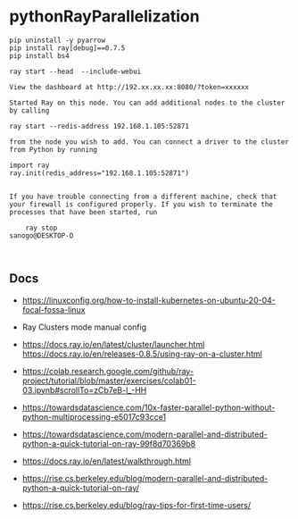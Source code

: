 # pythonRayParallelization

```
pip uninstall -y pyarrow
pip install ray[debug]==0.7.5
pip install bs4

ray start --head  --include-webui

View the dashboard at http://192.xx.xx.xx:8080/?token=xxxxxx

Started Ray on this node. You can add additional nodes to the cluster by calling

ray start --redis-address 192.168.1.105:52871

from the node you wish to add. You can connect a driver to the cluster from Python by running

import ray
ray.init(redis_address="192.168.1.105:52871")


If you have trouble connecting from a different machine, check that your firewall is configured properly. If you wish to terminate the processes that have been started, run

    ray stop
sanogo@DESKTOP-O



```

##  Docs

- https://linuxconfig.org/how-to-install-kubernetes-on-ubuntu-20-04-focal-fossa-linux
- Ray Clusters mode manual config
- https://docs.ray.io/en/latest/cluster/launcher.html
https://docs.ray.io/en/releases-0.8.5/using-ray-on-a-cluster.html

- https://colab.research.google.com/github/ray-project/tutorial/blob/master/exercises/colab01-03.ipynb#scrollTo=zCb7eB-l_-HH

- https://towardsdatascience.com/10x-faster-parallel-python-without-python-multiprocessing-e5017c93cce1

- https://towardsdatascience.com/modern-parallel-and-distributed-python-a-quick-tutorial-on-ray-99f8d70369b8
- https://docs.ray.io/en/latest/walkthrough.html

- https://rise.cs.berkeley.edu/blog/modern-parallel-and-distributed-python-a-quick-tutorial-on-ray/

- https://rise.cs.berkeley.edu/blog/ray-tips-for-first-time-users/
